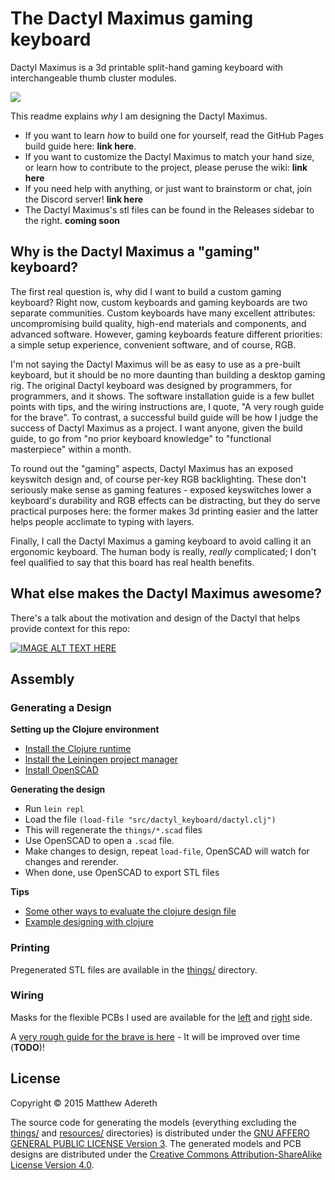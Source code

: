 # The Dactyl Maximus gaming keyboard
Dactyl Maximus is a 3d printable split-hand gaming keyboard with interchangeable thumb cluster modules.

<img src="https://raw.githubusercontent.com/adereth/dactyl-cave/master/resources/glamourshot.png"/>

This readme explains *why* I am designing the Dactyl Maximus.
* If you want to learn *how* to build one for yourself, read the GitHub Pages build guide here: **link here**.
* If you want to customize the Dactyl Maximus to match your hand size, or learn how to contribute to the project, please peruse the wiki: **link here**
* If you need help with anything, or just want to brainstorm or chat, join the Discord server! **link here**
* The Dactyl Maximus's stl files can be found in the Releases sidebar to the right. **coming soon**

## Why is the Dactyl Maximus a "gaming" keyboard?

The first real question is, why did I want to build a custom gaming keyboard? Right now, custom keyboards and gaming keyboards are two separate communities. Custom keyboards have many excellent attributes: uncompromising build quality, high-end materials and components, and advanced software. However, gaming keyboards feature different priorities: a simple setup experience, convenient software, and of course, RGB.

I'm not saying the Dactyl Maximus will be as easy to use as a pre-built keyboard, but it should be no more daunting than building a desktop gaming rig. The original Dactyl keyboard was designed by programmers, for programmers, and it shows. The software installation guide is a few bullet points with tips, and the wiring instructions are, I quote, "A very rough guide for the brave". To contrast, a successful build guide will be how I judge the success of Dactyl Maximus as a project. I want anyone, given the build guide, to go from "no prior keyboard knowledge" to "functional masterpiece" within a month.

To round out the "gaming" aspects, Dactyl Maximus has an exposed keyswitch design and, of course per-key RGB backlighting. These don't seriously make sense as gaming features - exposed keyswitches lower a keyboard's durability and RGB effects can be distracting, but they do serve practical purposes here: the former makes 3d printing easier and the latter helps people acclimate to typing with layers. 

Finally, I call the Dactyl Maximus a gaming keyboard to avoid calling it an ergonomic keyboard. The human body is really, *really* complicated; I don't feel qualified to say that this board has real health benefits.


## What else makes the Dactyl Maximus awesome?


There's a talk about the motivation and design of the Dactyl that helps provide context for this repo:

[![IMAGE ALT TEXT HERE](https://img.youtube.com/vi/uk3A41U0iO4/0.jpg)](https://www.youtube.com/watch?v=uk3A41U0iO4)

## Assembly

### Generating a Design

**Setting up the Clojure environment**
* [Install the Clojure runtime](https://clojure.org)
* [Install the Leiningen project manager](http://leiningen.org/)
* [Install OpenSCAD](http://www.openscad.org/)

**Generating the design**
* Run `lein repl`
* Load the file `(load-file "src/dactyl_keyboard/dactyl.clj")`
* This will regenerate the `things/*.scad` files
* Use OpenSCAD to open a `.scad` file.
* Make changes to design, repeat `load-file`, OpenSCAD will watch for changes and rerender.
* When done, use OpenSCAD to export STL files

**Tips**
* [Some other ways to evaluate the clojure design file](http://stackoverflow.com/a/28213489)
* [Example designing with clojure](http://adereth.github.io/blog/2014/04/09/3d-printing-with-clojure/)


### Printing
Pregenerated STL files are available in the [things/](things/) directory.

### Wiring
Masks for the flexible PCBs I used are available for the [left](resources/pcb-left.svg) and [right](resources/pcb-right.svg) side.

A [very rough guide for the brave is here](guide/README.org#wiring) - It will be improved over time (**TODO**)!

## License

Copyright © 2015 Matthew Adereth

The source code for generating the models (everything excluding the [things/](things/) and [resources/](resources/) directories) is distributed under the [GNU AFFERO GENERAL PUBLIC LICENSE Version 3](LICENSE).  The generated models and PCB designs are distributed under the [Creative Commons Attribution-ShareAlike License Version 4.0](LICENSE-models).
